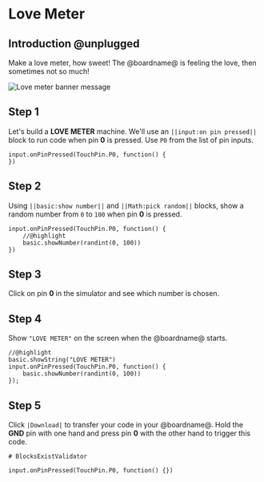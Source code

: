 # Love Meter

## Introduction @unplugged

Make a love meter, how sweet! The @boardname@ is feeling the love, then sometimes not so much!

![Love meter banner message](/static/mb/projects/love-meter/love-meter.gif)

## Step 1

Let's build a **LOVE METER** machine. We'll use an ``||input:on pin pressed||`` block to run code when pin **0** is pressed. Use ``P0`` from the list of pin inputs.

```blocks
input.onPinPressed(TouchPin.P0, function() {
})
```

## Step 2

Using ``||basic:show number||`` and ``||Math:pick random||`` blocks, show a random number from `0` to `100` when pin **0** is pressed.

```blocks
input.onPinPressed(TouchPin.P0, function() {
    //@highlight
    basic.showNumber(randint(0, 100))
})
```
## Step 3

Click on pin **0** in the simulator and see which number is chosen.

## Step 4

Show ``"LOVE METER"`` on the screen when the @boardname@ starts.

```blocks
//@highlight
basic.showString("LOVE METER")
input.onPinPressed(TouchPin.P0, function() {
    basic.showNumber(randint(0, 100))
});
```

## Step 5

Click ``|Download|`` to transfer your code in your @boardname@. Hold the **GND** pin with one hand and press pin **0** with the other hand to trigger this code.

```validation.global
# BlocksExistValidator
```

```template
input.onPinPressed(TouchPin.P0, function() {})
```
